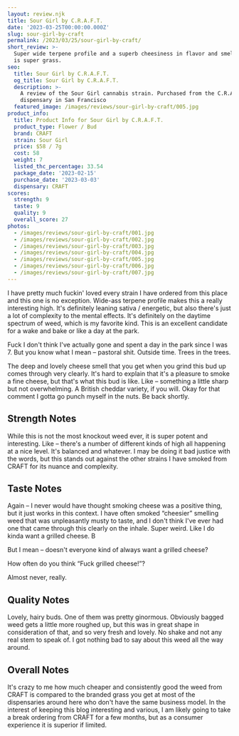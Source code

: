```yaml
---
layout: review.njk
title: Sour Girl by C.R.A.F.T.
date: '2023-03-25T00:00:00.000Z'
slug: sour-girl-by-craft
permalink: /2023/03/25/sour-girl-by-craft/
short_review: >-
  Super wide terpene profile and a superb cheesiness in flavor and smell. This
  is super grass.
seo:
  title: Sour Girl by C.R.A.F.T.
  og_title: Sour Girl by C.R.A.F.T.
  description: >-
    A review of the Sour Girl cannabis strain. Purchased from the C.R.A.F.T.
    dispensary in San Francisco
  featured_image: /images/reviews/sour-girl-by-craft/005.jpg
product_info:
  title: Product Info for Sour Girl by C.R.A.F.T.
  product_type: Flower / Bud
  brand: CRAFT
  strain: Sour Girl
  price: $58 / 7g
  cost: 58
  weight: 7
  listed_thc_percentage: 33.54
  package_date: '2023-02-15'
  purchase_date: '2023-03-03'
  dispensary: CRAFT
scores:
  strength: 9
  taste: 9
  quality: 9
  overall_score: 27
photos:
  - /images/reviews/sour-girl-by-craft/001.jpg
  - /images/reviews/sour-girl-by-craft/002.jpg
  - /images/reviews/sour-girl-by-craft/003.jpg
  - /images/reviews/sour-girl-by-craft/004.jpg
  - /images/reviews/sour-girl-by-craft/005.jpg
  - /images/reviews/sour-girl-by-craft/006.jpg
  - /images/reviews/sour-girl-by-craft/007.jpg
---
```


I have pretty much fuckin' loved every strain I have ordered from this place and this one is no exception. Wide-ass terpene profile makes this a really interesting high. It's definitely leaning sativa / energetic, but also there's just a lot of complexity to the mental effects. It's definitely on the daytime spectrum of weed, which is my favorite kind. This is an excellent candidate for a wake and bake or like a day at the park.

Fuck I don't think I've actually gone and spent a day in the park since I was 7. But you know what I mean – pastoral shit. Outside time. Trees in the trees.

The deep and lovely cheese smell that you get when you grind this bud up comes through very clearly. It's hard to explain that it's a pleasure to smoke a fine cheese, but that's what this bud is like. Like – something a little sharp but not overwhelming. A British cheddar variety, if you will. Okay for that comment I gotta go punch myself in the nuts. Be back shortly.

## Strength Notes

While this is not the most knockout weed ever, it is super potent and interesting. Like – there's a number of different kinds of high all happening at a nice level. It's balanced and whatever. I may be doing it bad justice with the words, but this stands out against the other strains I have smoked from CRAFT for its nuance and complexity.

## Taste Notes

Again – I never would have thought smoking cheese was a positive thing, but it just works in this context. I have often smoked “cheesier” smelling weed that was unpleasantly musty to taste, and I don't think I've ever had one that came through this clearly on the inhale. Super weird. Like I do kinda want a grilled cheese. B

But I mean – doesn't everyone kind of always want a grilled cheese?

How often do you think “Fuck grilled cheese!”?

Almost never, really.

## Quality Notes

Lovely, hairy buds. One of them was pretty ginormous. Obviously bagged weed gets a little more roughed up, but this was in great shape in consideration of that, and so very fresh and lovely. No shake and not any real stem to speak of. I got nothing bad to say about this weed all the way around.

## Overall Notes

It's crazy to me how much cheaper and consistently good the weed from CRAFT is compared to the branded grass you get at most of the dispensaries around here who don't have the same business model. In the interest of keeping this blog interesting and various, I am likely going to take a break ordering from CRAFT for a few months, but as a consumer experience it is superior if limited.
